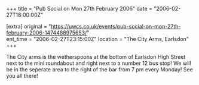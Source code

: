 +++
title = "Pub Social on Mon 27th February 2006"
date = "2006-02-27T18:00:00Z"

[extra]
original = "https://uwcs.co.uk/events/pub-social-on-mon-27th-february-2006-1474488975653/"    
ent_time = "2006-02-27T23:15:00Z"
location = "The City Arms, Earlsdon"
+++

The City arms is the wetherspoons at the bottom of Earlsdon High Street next to the mini roundabout and right next to a number 12 bus stop\! We will be in the seperate area to the right of the bar from 7 pm every Monday\! See you all there\!

